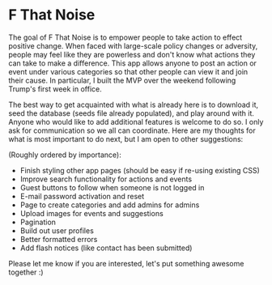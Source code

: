 # F That Noise

The goal of F That Noise is to empower people to take action to effect positive change. When faced with large-scale policy changes or adversity, people may feel like they are powerless and don't know what actions they can take to make a difference. This app allows anyone to post an action or event under various categories so that other people can view it and join their cause. In particular, I built the MVP over the weekend following Trump's first week in office.

The best way to get acquainted with what is already here is to download it, seed the database (seeds file already populated), and play around with it. Anyone who would like to add additional features is welcome to do so. I only ask for communication so we all can coordinate. Here are my  thoughts for what is most important to do next, but I am open to other suggestions:

(Roughly ordered by importance):

* Finish styling other app pages (should be easy if re-using existing CSS)
* Improve search functionality for actions and events
* Guest buttons to follow when someone is not logged in
* E-mail password activation and reset
* Page to create categories and add admins for admins
* Upload images for events and suggestions
* Pagination
* Build out user profiles
* Better formatted errors
* Add flash notices (like contact has been submitted)

Please let me know if you are interested, let's put something awesome together :)
